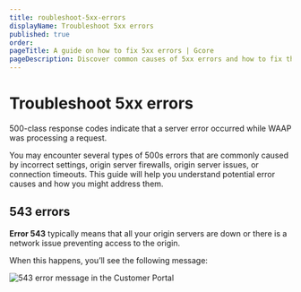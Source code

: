 ```yaml
---
title: roubleshoot-5xx-errors
displayName: Troubleshoot 5xx errors
published: true
order: 
pageTitle: A guide on how to fix 5xx errors | Gcore
pageDescription: Discover common causes of 5xx errors and how to fix them.
---
```

# Troubleshoot 5xx errors

500-class response codes indicate that a server error occurred while WAAP was processing a request.  

You may encounter several types of 500s errors that are commonly caused by incorrect settings, origin server firewalls, origin server issues, or connection timeouts. This guide will help you understand potential error causes and how you might address them. 

## 543 errors 

**Error 543** typically means that all your origin servers are down or there is a network issue preventing access to the origin.  

When this happens, you’ll see the following message:

<img src="https://assets.gcore.pro/docs/waap/troubleshooting/543-error.png" alt="543 error message in the Customer Portal">